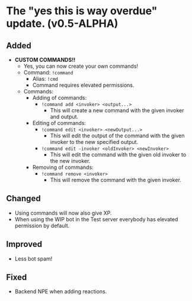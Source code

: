# The "yes this is way overdue" update. (v0.5-ALPHA)

## Added
- **CUSTOM COMMANDS!!**
  - Yes, you can now create your own commands!
  - Command: `!command`
    - Alias: `!cmd`
    - Command requires elevated permissions.
  - Commands:
    - Adding of commands:
      - `!command add <invoker> <output...>`
        - This will create a new command with the given invoker and output.
    - Editing of commands:
      - `!command edit <invoker> <newOutput...>`
        - This will edit the output of the command with the given invoker to the new specified output.
      - `!command edit -invoker <oldInvoker> <newInvoker>`
        - This will edit the command with the given old invoker to the new invoker.
    - Removing of commands:
      - `!command remove <invoker>`
        - This will remove the command with the given invoker.
        
## Changed
- Using commands will now also give XP.
- When using the WIP bot in the Test server everybody has elevated permission by default.

## Improved
- Less bot spam!

## Fixed
- Backend NPE when adding reactions.